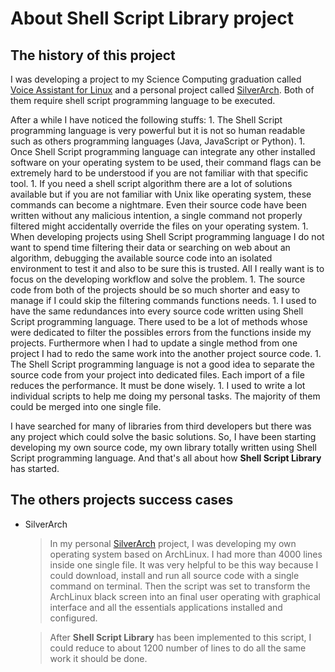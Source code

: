 # About **Shell Script Library** project

## The history of this project

I was developing a project to my Science Computing graduation called [Voice Assistant for Linux](https://github.com/henrikbeck95/voice_assistant_linux) and a personal project called [SilverArch](https://github.com/henrikbeck95/silverarch). Both of them require shell script programming language to be executed.

After a while I have noticed the following stuffs:
    1. The Shell Script programming language is very powerful but it is not so human readable such as others programming languages (Java, JavaScript or Python).
    1. Once Shell Script programming language can integrate any other installed software on your operating system to be used, their command flags can be extremely hard to be understood if you are not familiar with that specific tool.
    1. If you need a shell script algorithm there are a lot of solutions available but if you are not familiar with Unix like operating system, these commands can become a nightmare. Even their source code have been written without any malicious intention, a single command not properly filtered might accidentally override the files on your operating system.
    1. When developing projects using Shell Script programming language I do not want to spend time filtering their data or searching on web about an algorithm, debugging the available source code into an isolated environment to test it and also to be sure this is trusted. All I really want is to focus on the developing workflow and solve the problem.
    1. The source code from both of the projects should be so much shorter and easy to manage if I could skip the filtering commands functions needs.
    1. I used to have the same redundances into every source code written using Shell Script programming language. There used to be a lot of methods whose were dedicated to filter the possibles errors from the functions inside my projects. Furthermore when I had to update a single method from one project I had to redo the same work into the another project source code.
    1. The Shell Script programming language is not a good idea to separate the source code from your project into dedicated files. Each import of a file reduces the performance. It must be done wisely.
    1. I used to write a lot individual scripts to help me doing my personal tasks. The majority of them could be merged into one single file.

I have searched for many of libraries from third developers but there was any project which could solve the basic solutions. So, I have been starting developing my own source code, my own library totally written using Shell Script programming language. And that's all about how **Shell Script Library** has started.

## The others projects success cases

- SilverArch
    > In my personal [SilverArch](https://github.com/henrikbeck95/silverarch) project, I was developing my own operating system based on ArchLinux. I had more than 4000 lines inside one single file. It was very helpful to be this way because I could download, install and run all source code with a single command on terminal. Then the script was set to transform the ArchLinux black screen into an final user operating with graphical interface and all the essentials applications installed and configured.

    > After **Shell Script Library** has been implemented to this script, I could reduce to about 1200 number of lines to do all the same work it should be done.

<!--
- Voice Assistant for Linux
    > ???
-->